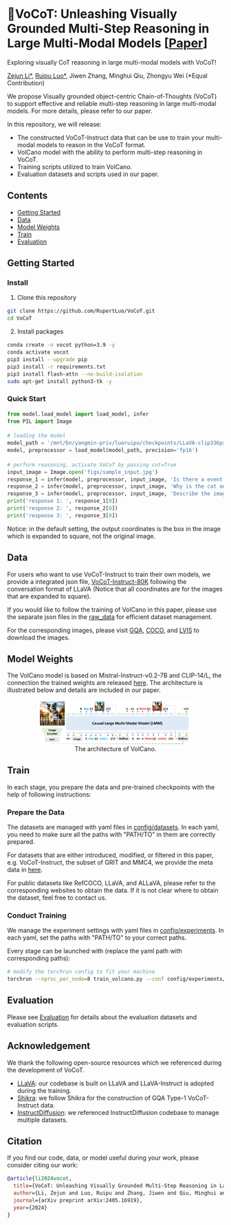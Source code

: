 # 🌋VoCoT: Unleashing Visually Grounded Multi-Step Reasoning in Large Multi-Modal Models [[Paper](https://arxiv.org/abs/2405.16919)]
Exploring visually CoT reasoning in large multi-modal models with VoCoT!

[Zejun Li*](https://github.com/Junction4Nako), [Ruipu Luo*](https://github.com/RupertLuo), Jiwen Zhang, Minghui Qiu, Zhongyu Wei (*Equal Contribution)

We propose Visually grounded object-centric Chain-of-Thoughts (VoCoT) to support effective and reliable multi-step reasoning in large multi-modal models. For more details, please refer to our paper.

In this repository, we will release:
- The constructed VoCoT-Instruct data that can be use to train your multi-modal models to reason in the VoCoT format.
- VolCano model with the ability to perform multi-step reasoning in VoCoT.
- Training scripts utilized to train VolCano.
- Evaluation datasets and scripts used in our paper.

## Contents
- [Getting Started](#getting-started)
- [Data](#data)
- [Model Weights](#model-weights)
- [Train](#train)
- [Evaluation](#evaluation)

## Getting Started

### Install

1. Clone this repository
```bash
git clone https://github.com/RupertLuo/VoCoT.git
cd VoCoT
```

2. Install packages
```bash
conda create -n vocot python=3.9 -y
conda activate vocot
pip3 install --upgrade pip
pip3 install -r requirements.txt
pip3 install flash-attn --no-build-isolation
sudo apt-get install python3-tk -y 
```

### Quick Start

```python
from model.load_model import load_model, infer
from PIL import Image

# loading the model
model_path = '/mnt/bn/yangmin-priv/luoruipu/checkpoints/LLaVA-clip336px-obj-represent-Mistral-1e-5-3072-instruct_llava+shikraCoT75per+GPTQTA+lvis-cot/'
model, preprocessor = load_model(model_path, precision='fp16')

# perform reasoning, activate VoCoT by passing cot=True
input_image = Image.open('figs/sample_input.jpg')
response_1 = infer(model, preprocessor, input_image, 'Is there a event "the cat is below the bed" in this image?', cot=True)
response_2 = infer(model, preprocessor, input_image, 'Why is the cat on the bed?', cot=True)
response_3 = infer(model, preprocessor, input_image, 'Describe the image.', cot=True)
print('response 1: ', response_1[0])
print('response 2: ', response_2[0])
print('response 3: ', response_3[0])
```
Notice: in the default setting, the output coordinates is the box in the image which is expanded to square, not the original image. 

## Data

For users who want to use VoCoT-Instruct to train their own models, we provide a integrated json file, [VoCoT-Instruct-80K]() following the conversation format of LLaVA (Notice that all coordinates are for the images that are expanded to square).

If you would like to follow the training of VolCano in this paper, please use the separate json files in the [raw_data]() for efficient dataset management.

For the corresponding images, please visit [GQA](https://cs.stanford.edu/people/dorarad/gqa/about.html), [COCO](https://cocodataset.org/), and [LVIS](https://www.lvisdataset.org/) to download the images.

## Model Weights

The VolCano model is based on Mistral-Instruct-v0.2-7B and CLIP-14/L, the connection the trained weights are released [here](). The architecture is illustrated below and details are included in our paper.

<p align="center">
    <img src="figs/model_arch.png" width="70%"><br>
    The architecture of VolCano.
</p>

## Train

In each stage, you prepare the data and pre-trained checkpoints with the help of following instructions:

### Prepare the Data

The datasets are managed with yaml files in [config/datasets](./config/datasets/). In each yaml, you need to make sure all the paths with "PATH/TO" in them are correctly prepared. 

For datasets that are either introduced, modified, or filtered in this paper, e.g. VoCoT-Instruct, the subset of GRIT and MMC4, we provide the meta data in [here](). 

For public datasets like RefCOCO, LLaVA, and ALLaVA, please refer to the corresponding websites to obtain the data. 
If it is not clear where to obtain the dataset, feel free to contact us.

### Conduct Training

We manage the experiment settings with yaml files in [config/experiments](./config/experiments/). In each yaml, set the paths with "PATH/TO" to your correct paths.

Every stage can be launched with (replace the yaml path with corresponding paths):

```bash
# modify the torchrun config to fit your machine
torchrun --nproc_per_node=8 train_volcano.py --conf config/experiments/stage1_alignment.yaml
```

## Evaluation
Please see [Evaluation](./eval/Evaluation.md) for details about the evaluation datasets and evaluation scripts.

## Acknowledgement
We thank the following open-source resources which we referenced during the development of VoCoT.

- [LLaVA](https://github.com/haotian-liu/LLaVA): our codebase is built on LLaVA and LLaVA-Instruct is adopted during the training.
- [Shikra](https://github.com/shikras/shikra): we follow Shikra for the construction of GQA Type-1 VoCoT-Instruct data. 
- [InstructDiffusion](https://github.com/cientgu/InstructDiffusion): we referenced InstructDiffusion codebase to manage multiple datasets.


## Citation

If you find our code, data, or model useful during your work, please consider citing our work:
```bibtex
@article{li2024vocot,
  title={VoCoT: Unleashing Visually Grounded Multi-Step Reasoning in Large Multi-Modal Models},
  author={Li, Zejun and Luo, Ruipu and Zhang, Jiwen and Qiu, Minghui and Wei, Zhongyu},
  journal={arXiv preprint arXiv:2405.16919},
  year={2024}
}
```